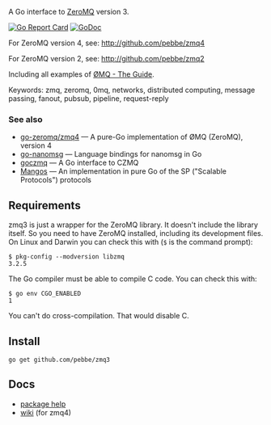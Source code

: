 A Go interface to [ZeroMQ](http://www.zeromq.org/) version 3.

[![Go Report Card](https://goreportcard.com/badge/github.com/pebbe/zmq3)](https://goreportcard.com/report/github.com/pebbe/zmq3)
[![GoDoc](https://godoc.org/github.com/pebbe/zmq3?status.svg)](https://godoc.org/github.com/pebbe/zmq3)

For ZeroMQ version 4, see: http://github.com/pebbe/zmq4

For ZeroMQ version 2, see: http://github.com/pebbe/zmq2

Including all examples of [ØMQ - The Guide](http://zguide.zeromq.org/page:all).

Keywords: zmq, zeromq, 0mq, networks, distributed computing, message passing, fanout, pubsub, pipeline, request-reply

### See also

 * [go-zeromq/zmq4](https://github.com/go-zeromq/zmq4) — A pure-Go implementation of ØMQ (ZeroMQ), version 4
 * [go-nanomsg](https://github.com/op/go-nanomsg) — Language bindings for nanomsg in Go
 * [goczmq](https://github.com/zeromq/goczmq) — A Go interface to CZMQ
 * [Mangos](https://github.com/go-mangos/mangos) — An implementation in pure Go of the SP ("Scalable Protocols") protocols

## Requirements

zmq3 is just a wrapper for the ZeroMQ library. It doesn't include the
library itself. So you need to have ZeroMQ installed, including its
development files. On Linux and Darwin you can check this with (`$` is
the command prompt):

```
$ pkg-config --modversion libzmq
3.2.5
```

The Go compiler must be able to compile C code. You can check this
with:
```
$ go env CGO_ENABLED
1
```

You can't do cross-compilation. That would disable C.

## Install

    go get github.com/pebbe/zmq3

## Docs

 * [package help](http://godoc.org/github.com/pebbe/zmq3)
 * [wiki](https://github.com/pebbe/zmq4/wiki) (for zmq4)
